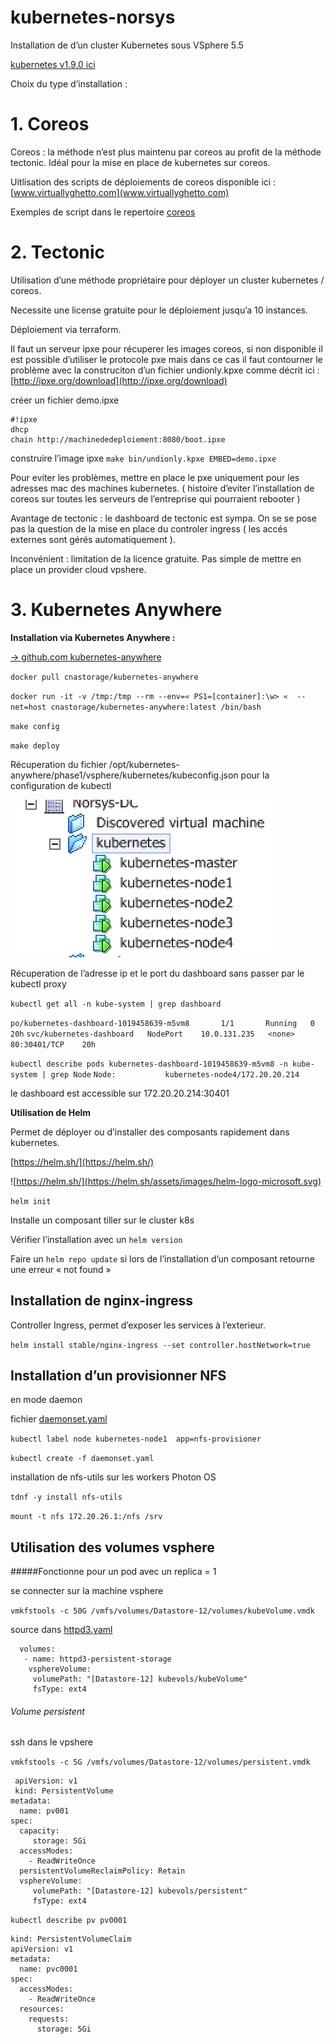 # kubernetes-norsys


Installation de d’un cluster Kubernetes sous VSphere 5.5   

[kubernetes v1.9.0 ici](./kubernetesv190.md)


Choix du type d’installation :

# 1. Coreos
Coreos : la méthode n’est plus maintenu par coreos au profit de la méthode tectonic.
Idéal pour la mise en place de kubernetes sur coreos.

Uitlisation des scripts de déploiements de coreos disponible ici : [www.virtuallyghetto.com](www.virtuallyghetto.com)

Exemples de script dans le repertoire [coreos](https://github.com/svasseur/kubernetes-norsys/tree/master/coreos)


# 2. Tectonic
Utilisation d’une méthode propriétaire pour déployer un cluster kubernetes / coreos.

Necessite une license gratuite pour le déploiement jusqu’a 10 instances.

Déploiement via terraform.

Il faut un serveur ipxe pour récuperer les images coreos, si non disponible il est possible d’utiliser le protocole pxe mais dans ce cas il faut contourner le problème avec la construciton d’un fichier undionly.kpxe comme décrit ici : [http://ipxe.org/download](http://ipxe.org/download)

créer un fichier demo.ipxe

```
#!ipxe
dhcp
chain http://machinededeploiement:8080/boot.ipxe
```

construire l’image ipxe
`make bin/undionly.kpxe EMBED=demo.ipxe`

Pour eviter les problèmes, mettre en place le pxe uniquement pour les adresses mac des machines kubernetes. ( histoire d’eviter l’installation de coreos sur toutes les serveurs de l’entreprise qui pourraient rebooter )

Avantage de tectonic : le dashboard de tectonic est sympa. On se se pose pas la question de la mise en place du controler ingress ( les accés externes sont gérés automatiquement ).

Inconvénient : limitation de la licence gratuite.
Pas simple de mettre en place un provider cloud vpshere.


# 3. Kubernetes Anywhere  




**Installation via Kubernetes Anywhere :**


[-> github.com kubernetes-anywhere](https://github.com/kubernetes/kubernetes-anywhere)

`docker pull cnastorage/kubernetes-anywhere`

`docker run -it -v /tmp:/tmp --rm --env=« PS1=[container]:\w> «  --net=host cnastorage/kubernetes-anywhere:latest /bin/bash
`

`make config`

`make deploy`



Récuperation du fichier /opt/kubernetes-anywhere/phase1/vsphere/kubernetes/kubeconfig.json pour la configuration de kubectl

![](./k8s.png)

Récuperation de l’adresse ip et le port du dashboard sans passer par le kubectl proxy

`kubectl get all -n kube-system | grep dashboard`

`po/kubernetes-dashboard-1019458639-m5vm8       1/1       Running   0          20h`
`svc/kubernetes-dashboard   NodePort    10.0.131.235   <none>        80:30401/TCP    20h`

`kubectl describe pods kubernetes-dashboard-1019458639-m5vm8 -n kube-system | grep Node`
`Node:           kubernetes-node4/172.20.20.214`

le dashboard est accessible sur 172.20.20.214:30401



**Utilisation de Helm**

Permet de déployer ou d’installer des composants rapidement dans kubernetes.

[https://helm.sh/](https://helm.sh/)


![https://helm.sh/](https://helm.sh/assets/images/helm-logo-microsoft.svg)

`helm init`

Installe un composant tiller sur le cluster k8s

Vérifier l’installation  avec un `helm version`

Faire un `helm repo update` si lors de l’installation d’un composant retourne une erreur « not found »

## Installation de nginx-ingress
Controller Ingress, permet d’exposer les services à l’exterieur.

`helm install stable/nginx-ingress --set controller.hostNetwork=true`



## Installation d’un provisionner NFS

en mode daemon

fichier [daemonset.yaml](./kubernetes-anywhere/daemonset.yaml)

`kubectl label node kubernetes-node1  app=nfs-provisioner`

`kubectl create -f daemonset.yaml`

installation de nfs-utils sur les workers Photon OS

`tdnf -y install nfs-utils`

`mount -t nfs 172.20.26.1:/nfs /srv`


## Utilisation des volumes vsphere


#####Fonctionne pour un pod avec un replica = 1

se connecter sur la machine vsphere

`vmkfstools -c 50G /vmfs/volumes/Datastore-12/volumes/kubeVolume.vmdk
`

source dans [httpd3.yaml ](./samples/httpd3.yaml)



      volumes:
       - name: httpd3-persistent-storage
        vsphereVolume:
         volumePath: "[Datastore-12] kubevols/kubeVolume"
         fsType: ext4

###### Volume persistent

ssh dans le vpshere

`vmkfstools -c 5G /vmfs/volumes/Datastore-12/volumes/persistent.vmdk`


     apiVersion: v1
     kind: PersistentVolume
    metadata:
      name: pv001
    spec:
      capacity:
         storage: 5Gi
      accessModes:
        - ReadWriteOnce
      persistentVolumeReclaimPolicy: Retain
      vsphereVolume:
         volumePath: "[Datastore-12] kubevols/persistent"
         fsType: ext4



`kubectl describe pv pv0001`

    kind: PersistentVolumeClaim
    apiVersion: v1
    metadata:
      name: pvc0001
    spec:
      accessModes:
        - ReadWriteOnce
      resources:
        requests:
          storage: 5Gi
